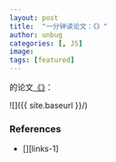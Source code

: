 ```yaml
---
layout: post
title:  "一分钟读论文：《》"
author: unbug
categories: [, JS]
image: 
tags: [featured]
---
```

的论文[《》][paper1-url]：

![]({{ site.baseurl }}/)

<!--
<p><iframe style="width:100%;" height="315" src="https://arxiv.org/pdf/2112.10165.pdf" frameborder="0" allowfullscreen></iframe></p>
-->


### References
- [][links-1]


[paper1-url]: 
[links-1]: 